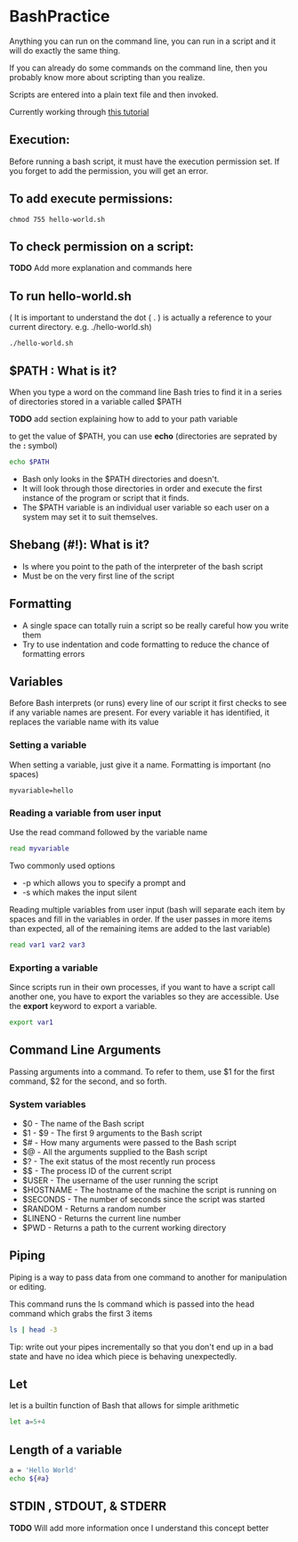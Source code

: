 # BashPractice

Anything you can run on the command line, you can run in a script and it will do exactly the same thing.

If you can already do some commands on the command line, then you probably know more about scripting than you realize.

Scripts are entered into a plain text file and then invoked.

Currently working through [this tutorial](https://ryanstutorials.net/bash-scripting-tutorial/bash-script.php) 

## Execution:
Before running a bash script, it must have the execution permission set. If you forget to add the permission, you will get an error.

## To add execute permissions:

```
chmod 755 hello-world.sh
```

## To check permission on a script:

**TODO** Add more explanation and commands here

## To run hello-world.sh
( It is important to understand the dot ( . ) is actually a reference to your current directory. e.g. ./hello-world.sh)

```
./hello-world.sh
```

## $PATH : What is it?
When you type a word on the command line Bash tries to find it in a series of directories stored in a variable called $PATH

**TODO** add section explaining how to add to your path variable

to get the value of $PATH, you can use **echo**  (directories are seprated by the **:** symbol)
```bash
echo $PATH
```

* Bash only looks in the $PATH directories and doesn't.
* It will look through those directories in order and execute the first instance of the program or script that it finds.
* The $PATH variable is an individual user variable so each user on a system may set it to suit themselves.

## Shebang (#!): What is it?

* Is where you point to the path of the interpreter of the bash script
* Must be on the very first line of the script

## Formatting

* A single space can totally ruin a script so be really careful how you write them
* Try to use indentation and code formatting to reduce the chance of formatting errors

## Variables

Before Bash interprets (or runs) every line of our script it first checks to see if any variable names are present. For every variable it has identified, it replaces the variable name with its value

### Setting a variable

When setting a variable, just give it a name. Formatting is important (no spaces)

```
myvariable=hello
```

### Reading a variable from user input

Use the read command followed by the variable name

```bash
read myvariable
```

Two commonly used options
* -p which allows you to specify a prompt and 
* -s which makes the input silent

Reading multiple variables from user input (bash will separate each item by spaces and fill in the variables in order. If the user passes in more items than expected, all of the remaining items are added to the last variable)

```bash
read var1 var2 var3
```

### Exporting a variable

Since scripts run in their own processes, if you want to have a script call another one, you have to export the variables so they are accessible. Use the **export** keyword to export a variable.

```bash
export var1
```

## Command Line Arguments

Passing arguments into a command. To refer to them, use $1 for the first command, $2 for the second, and so forth.

### System variables
* $0 - The name of the Bash script
* $1 - $9 - The first 9 arguments to the Bash script
* $# - How many arguments were passed to the Bash script
* $@ - All the arguments supplied to the Bash script
* $? - The exit status of the most recently run process
* $$ - The process ID of the current script
* $USER - The username of the user running the script
* $HOSTNAME - The hostname of the machine the script is running on
* $SECONDS - The number of seconds since the script was started
* $RANDOM - Returns a random number
* $LINENO - Returns the current line number
* $PWD - Returns a path to the current working directory

## Piping

Piping is a way to pass data from one command to another for manipulation or editing.

This command runs the ls command which is passed into the head command which grabs the first 3 items
```bash
ls | head -3
```

Tip: write out your pipes incrementally so that you don't end up in a bad state and have no idea which piece is behaving unexpectedly. 

## Let

let is a builtin function of Bash that allows for simple arithmetic

```bash
let a=5+4
```

## Length of a variable

```bash
a = 'Hello World'
echo ${#a}
```

## STDIN , STDOUT, & STDERR

**TODO** Will add more information once I understand this concept better